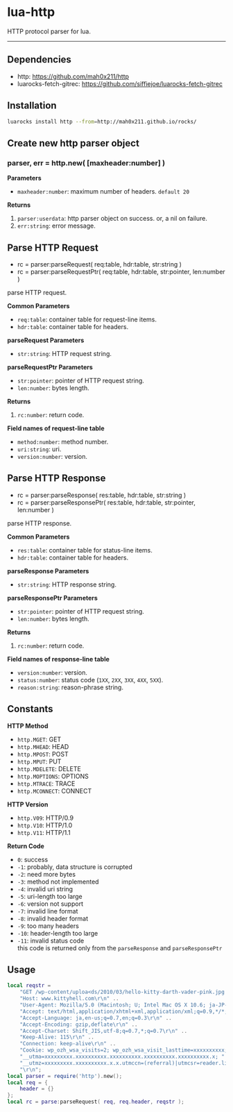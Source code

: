 lua-http
=========

HTTP protocol parser for lua.

---

## Dependencies

- http: https://github.com/mah0x211/http
- luarocks-fetch-gitrec: https://github.com/siffiejoe/luarocks-fetch-gitrec


## Installation

```sh
luarocks install http --from=http://mah0x211.github.io/rocks/
```


## Create new http parser object

### parser, err = http.new( [maxheader:number] )

**Parameters**

- `maxheader:number`: maximum number of headers. `default 20`


**Returns**

1. `parser:userdata`: http parser object on success. or, a nil on failure.
2. `err:string`: error message.


## Parse HTTP Request

- rc = parser:parseRequest( req:table, hdr:table, str:string )
- rc = parser:parseRequestPtr( req:table, hdr:table, str:pointer, len:number )

parse HTTP request.


**Common Parameters**

- `req:table`: container table for request-line items.
- `hdr:table`: container table for headers.


**parseRequest Parameters**

- `str:string`: HTTP request string.


**parseRequestPtr Parameters**

- `str:pointer`: pointer of HTTP request string.
- `len:number`: bytes length.


**Returns**

1. `rc:number`: return code.


**Field names of request-line table**

- `method:number`: method number.
- `uri:string`: uri.
- `version:number`: version.


## Parse HTTP Response

- rc = parser:parseResponse( res:table, hdr:table, str:string )
- rc = parser:parseResponsePtr( res:table, hdr:table, str:pointer, len:number )

parse HTTP response.

**Common Parameters**

- `res:table`: container table for status-line items.
- `hdr:table`: container table for headers.

**parseResponse Parameters**

- `str:string`: HTTP response string.


**parseResponsePtr Parameters**

- `str:pointer`: pointer of HTTP request string.
- `len:number`: bytes length.


**Returns**

1. `rc:number`: return code.


**Field names of response-line table**

- `version:number`: version.
- `status:number`: status code (`1XX`, `2XX`, `3XX`, `4XX`, `5XX`).
- `reason:string`: reason-phrase string.


## Constants

**HTTP Method**

- `http.MGET`: GET
- `http.MHEAD`: HEAD
- `http.MPOST`: POST
- `http.MPUT`: PUT
- `http.MDELETE`: DELETE
- `http.MOPTIONS`: OPTIONS
- `http.MTRACE`: TRACE
- `http.MCONNECT`: CONNECT


**HTTP Version**

- `http.V09`: HTTP/0.9
- `http.V10`: HTTP/1.0
- `http.V11`: HTTP/1.1


**Return Code**

- `0`: success
- `-1`: probably, data structure is corrupted
- `-2`: need more bytes
- `-3`: method not implemented
- `-4`: invalid uri string
- `-5`: uri-length too large
- `-6`: version not support
- `-7`: invalid line format
- `-8`: invalid header format
- `-9`: too many headers
- `-10`: header-length too large
- `-11`: invalid status code  
    this code is returned only from the `parseResponse` and `parseResponsePtr`


## Usage

```lua
local reqstr = 
    "GET /wp-content/uploa<ds/2010/03/hello-kitty-darth-vader-pink.jpg HTTP/1.1\r\n" ..
    "Host: www.kittyhell.com\r\n" ..
    "User-Agent: Mozilla/5.0 (Macintosh; U; Intel Mac OS X 10.6; ja-JP-mac; rv:1.9.2.3) Gecko/20100401 Firefox/3.6.3 Pathtraq/0.9\r\n" ..
    "Accept: text/html,application/xhtml+xml,application/xml;q=0.9,*/*;q=0.8\r\n" ..
    "Accept-Language: ja,en-us;q=0.7,en;q=0.3\r\n" ..
    "Accept-Encoding: gzip,deflate\r\n" ..
    "Accept-Charset: Shift_JIS,utf-8;q=0.7,*;q=0.7\r\n" ..
    "Keep-Alive: 115\r\n" ..
    "Connection: keep-alive\r\n" ..
    "Cookie: wp_ozh_wsa_visits=2; wp_ozh_wsa_visit_lasttime=xxxxxxxxxx; " ..
    "__utma=xxxxxxxxx.xxxxxxxxxx.xxxxxxxxxx.xxxxxxxxxx.xxxxxxxxxx.x; " ..
    "__utmz=xxxxxxxxx.xxxxxxxxxx.x.x.utmccn=(referral)|utmcsr=reader.livedoor.com|utmcct=/reader/|utmcmd=referral\r\n" ..
    "\r\n";
local parser = require('http').new();
local req = {
	header = {}	
};
local rc = parse:parseRequest( req, req.header, reqstr );
```
